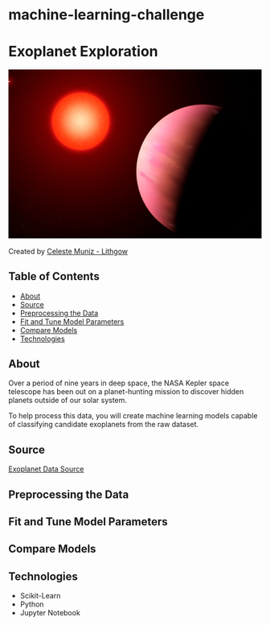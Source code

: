 # machine-learning-challenge
# Exoplanet Exploration

![K2-288Bb](Images/k2-288bb.jpg)

Created by [Celeste Muniz - Lithgow](https://github.com/celeste1030)

## Table of Contents
* [About](#about)
* [Source](#source)
* [Preprocessing the Data](#preprocessing-the-data)
* [Fit and Tune Model Parameters](#fit-and-tune-model-parameters)
* [Compare Models](#compare-models)
* [Technologies](#technologies)

## About

Over a period of nine years in deep space, the NASA Kepler space telescope has been out on a planet-hunting mission to discover hidden planets outside of our solar system.

To help process this data, you will create machine learning models capable of classifying candidate exoplanets from the raw dataset.

## Source

[Exoplanet Data Source](https://www.kaggle.com/nasa/kepler-exoplanet-search-results)

## Preprocessing the Data

## Fit and Tune Model Parameters

## Compare Models

## Technologies

* Scikit-Learn
* Python
* Jupyter Notebook



